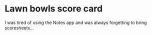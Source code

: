 # Lawn bowls score card

I was tired of using the Notes app and was always forgetting to bring scoresheets...
